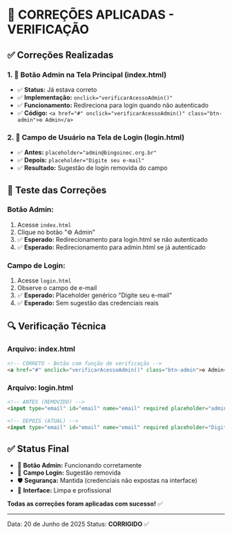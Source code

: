 # 🔧 CORREÇÕES APLICADAS - VERIFICAÇÃO

## ✅ Correções Realizadas

### 1. 🎪 Botão Admin na Tela Principal (index.html)
- ✅ **Status:** Já estava correto
- ✅ **Implementação:** `onclick="verificarAcessoAdmin()"`
- ✅ **Funcionamento:** Redireciona para login quando não autenticado
- ✅ **Código:** `<a href="#" onclick="verificarAcessoAdmin()" class="btn-admin">⚙️ Admin</a>`

### 2. 🔐 Campo de Usuário na Tela de Login (login.html)
- ✅ **Antes:** `placeholder="admin@bingoinec.org.br"`
- ✅ **Depois:** `placeholder="Digite seu e-mail"`
- ✅ **Resultado:** Sugestão de login removida do campo

## 🧪 Teste das Correções

### Botão Admin:
1. Acesse `index.html`
2. Clique no botão "⚙️ Admin"
3. ✅ **Esperado:** Redirecionamento para login.html se não autenticado
4. ✅ **Esperado:** Redirecionamento para admin.html se já autenticado

### Campo de Login:
1. Acesse `login.html`
2. Observe o campo de e-mail
3. ✅ **Esperado:** Placeholder genérico "Digite seu e-mail"
4. ✅ **Esperado:** Sem sugestão das credenciais reais

## 🔍 Verificação Técnica

### Arquivo: index.html
```html
<!-- CORRETO - Botão com função de verificação -->
<a href="#" onclick="verificarAcessoAdmin()" class="btn-admin">⚙️ Admin</a>
```

### Arquivo: login.html
```html
<!-- ANTES (REMOVIDO) -->
<input type="email" id="email" name="email" required placeholder="admin@bingoinec.org.br">

<!-- DEPOIS (ATUAL) -->
<input type="email" id="email" name="email" required placeholder="Digite seu e-mail">
```

## ✅ Status Final

- 🎪 **Botão Admin:** Funcionando corretamente
- 🔐 **Campo Login:** Sugestão removida
- 🛡️ **Segurança:** Mantida (credenciais não expostas na interface)
- 🎨 **Interface:** Limpa e profissional

**Todas as correções foram aplicadas com sucesso!** ✅

---

Data: 20 de Junho de 2025
Status: **CORRIGIDO** ✅
